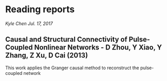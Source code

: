 # **Reading reports**
*Kyle Chen Jul. 17, 2017*
## Causal and Structural Connectivity of Pulse-Coupled Nonlinear Networks - D Zhou, Y Xiao, Y Zhang, Z Xu, D Cai (2013)
This work applies the Granger causal method to reconstruct the pulse-coupled network
